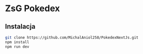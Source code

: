 #  ZsG Pokedex
## Instalacja
```bash
git clone https://github.com/MichalAniol258/PokedexNextJs.git
npm install
npm run dev
```


